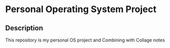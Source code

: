 # Personal Operating System Project
## Description
This repository is my personal OS project and Combining with Collage notes
